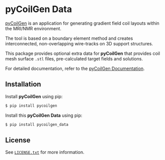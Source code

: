 # pyCoilGen Data

[pyCoilGen](https://github.com/kev-m/pyCoilGen) is an application for generating gradient field coil layouts within the MRI/NMR environment. 

The tool is based on a boundary element method and creates interconnected, non-overlapping wire-tracks on 3D support structures.

This package provides optional extra data for **pyCoilGen** that provides coil mesh surface `.stl` files, pre-calculated target fields and solutions.

For detailed documentation, refer to the [pyCoilGen Documentation](https://pycoilgen.readthedocs.io/).

## Installation

Install **pyCoilGen** using pip:
```bash
$ pip install pycoilgen
```

Install this **pyCoilGen Data** using pip:
```bash
$ pip install pycoilgen_data
```

## License

See [`LICENSE.txt`](https://github.com/kev-m/pyCoilGen/blob/master/LICENSE.txt) for more information.

